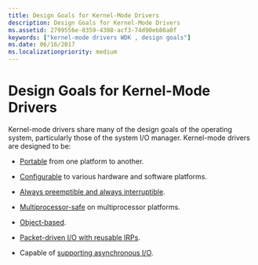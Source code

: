 ```yaml
---
title: Design Goals for Kernel-Mode Drivers
description: Design Goals for Kernel-Mode Drivers
ms.assetid: 2799556e-0359-4388-acf3-74d90eb86a0f
keywords: ["kernel-mode drivers WDK , design goals"]
ms.date: 06/16/2017
ms.localizationpriority: medium
---
```


# Design Goals for Kernel-Mode Drivers





Kernel-mode drivers share many of the design goals of the operating system, particularly those of the system I/O manager. Kernel-mode drivers are designed to be:

-   [Portable](portable.md) from one platform to another.

-   [Configurable](configurable.md) to various hardware and software platforms.

-   [Always preemptible and always interruptible](always-preemptible-and-always-interruptible.md).

-   [Multiprocessor-safe](multiprocessor-safe.md) on multiprocessor platforms.

-   [Object-based](object-based.md).

-   [Packet-driven I/O with reusable IRPs](packet-driven-i-o-with-reusable-irps.md).

-   Capable of [supporting asynchronous I/O](supporting-asynchronous-i-o.md).

 

 




